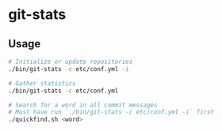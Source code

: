# git-stats

## Usage

```bash
# Initialize or update repositories
./bin/git-stats -c etc/conf.yml -i

# Gather statistics
./bin/git-stats -c etc/conf.yml
```

```bash
# Search for a word in all commit messages
# Must have run `./bin/git-stats -c etc/conf.yml -i` first
./quickfind.sh <word>
```

